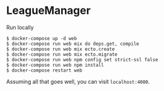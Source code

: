 # LeagueManager

Run locally

```
$ docker-compose up -d web
$ docker-compose run web mix do deps.get, compile
$ docker-compose run web mix ecto.create
$ docker-compose run web mix ecto.migrate
$ docker-compose run web npm config set strict-ssl false
$ docker-compose run web npm install
$ docker-compose restart web
```

Assuming all that goes well, you can visit `localhost:4000`.
